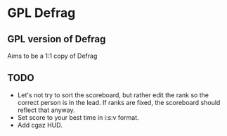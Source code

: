 # GPL Defrag

## GPL version of Defrag

Aims to be a 1:1 copy of Defrag

## TODO

* Let's not try to sort the scoreboard, but rather edit the rank so the correct person is in the lead.  If ranks are fixed, the scoreboard should reflect that anyway.
* Set score to your best time in i:s:v format.
* Add cgaz HUD.
